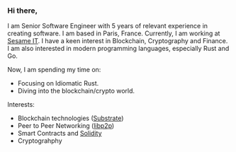 ### Hi there,

I am Senior Software Engineer with 5 years of relevant experience in creating software. I am based in Paris, France. Currently, I am working at [Sesame IT](https://sesame-it.com/). I have a keen interest in Blockchain, Cryptography and Finance. I am also interested in modern programming languages, especially Rust and Go.  

Now, I am spending my time on:

- Focusing on Idiomatic Rust.
- Diving into the blockchain/crypto world.

Interests:
- Blockchain technologies ([Substrate](https://substrate.io/))
- Peer to Peer Networking ([libp2p](https://libp2p.io/))
- Smart Contracts and [Solidity](https://github.com/ethereum/solidity)
- Cryptograhphy
